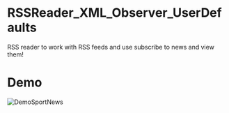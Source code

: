 # RSSReader_XML_Observer_UserDefaults
RSS reader to work with RSS feeds and use subscribe to news and view them!

# Demo
![DemoSportNews](https://user-images.githubusercontent.com/74534747/118510757-afcf6680-b74a-11eb-9e23-32d6765d3a8e.gif)

